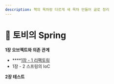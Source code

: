 ```yaml
---
description: 책의 목차랑 다르게 새 목차 만들어 글로 정리
---
```


# 📗 토비의 Spring



**1장 오브젝트와 의존 관계**

* ****[1장 - 1 리팩토링](spring/1-1.md)
* 1장 - 2 스프링의 IoC

**2장 테스트**

